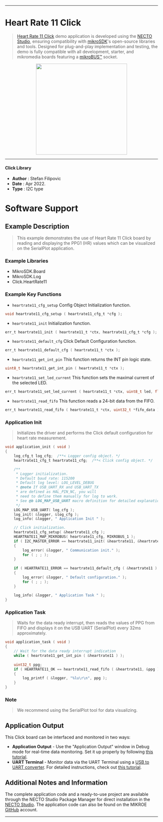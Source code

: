 
---
# Heart Rate 11 Click

> [Heart Rate 11 Click](https://www.mikroe.com/?pid_product=MIKROE-5170) demo application is developed using
the [NECTO Studio](https://www.mikroe.com/necto), ensuring compatibility with [mikroSDK](https://www.mikroe.com/mikrosdk)'s
open-source libraries and tools. Designed for plug-and-play implementation and testing, the demo is fully compatible with
all development, starter, and mikromedia boards featuring a [mikroBUS&trade;](https://www.mikroe.com/mikrobus) socket.

<p align="center">
  <img src="https://www.mikroe.com/?pid_product=MIKROE-5170&image=1" height=300px>
</p>

---

#### Click Library

- **Author**        : Stefan Filipovic
- **Date**          : Apr 2022.
- **Type**          : I2C type

# Software Support

## Example Description

> This example demonstrates the use of Heart Rate 11 Click board by reading and displaying the PPG1 (HR) values which can be visualized on the SerialPlot application.

### Example Libraries

- MikroSDK.Board
- MikroSDK.Log
- Click.HeartRate11

### Example Key Functions

- `heartrate11_cfg_setup` Config Object Initialization function.
```c
void heartrate11_cfg_setup ( heartrate11_cfg_t *cfg );
```

- `heartrate11_init` Initialization function.
```c
err_t heartrate11_init ( heartrate11_t *ctx, heartrate11_cfg_t *cfg );
```

- `heartrate11_default_cfg` Click Default Configuration function.
```c
err_t heartrate11_default_cfg ( heartrate11_t *ctx );
```

- `heartrate11_get_int_pin` This function returns the INT pin logic state.
```c
uint8_t heartrate11_get_int_pin ( heartrate11_t *ctx );
```

- `heartrate11_set_led_current` This function sets the maximal current of the selected LED.
```c
err_t heartrate11_set_led_current ( heartrate11_t *ctx, uint8_t led, float current );
```

- `heartrate11_read_fifo` This function reads a 24-bit data from the FIFO.
```c
err_t heartrate11_read_fifo ( heartrate11_t *ctx, uint32_t *fifo_data );
```

### Application Init

> Initializes the driver and performs the Click default configuration for heart rate measurement.

```c
void application_init ( void )
{
    log_cfg_t log_cfg;  /**< Logger config object. */
    heartrate11_cfg_t heartrate11_cfg;  /**< Click config object. */

    /** 
     * Logger initialization.
     * Default baud rate: 115200
     * Default log level: LOG_LEVEL_DEBUG
     * @note If USB_UART_RX and USB_UART_TX 
     * are defined as HAL_PIN_NC, you will 
     * need to define them manually for log to work. 
     * See @b LOG_MAP_USB_UART macro definition for detailed explanation.
     */
    LOG_MAP_USB_UART( log_cfg );
    log_init( &logger, &log_cfg );
    log_info( &logger, " Application Init " );

    // Click initialization.
    heartrate11_cfg_setup( &heartrate11_cfg );
    HEARTRATE11_MAP_MIKROBUS( heartrate11_cfg, MIKROBUS_1 );
    if ( I2C_MASTER_ERROR == heartrate11_init( &heartrate11, &heartrate11_cfg ) ) 
    {
        log_error( &logger, " Communication init." );
        for ( ; ; );
    }
    
    if ( HEARTRATE11_ERROR == heartrate11_default_cfg ( &heartrate11 ) )
    {
        log_error( &logger, " Default configuration." );
        for ( ; ; );
    }
    
    log_info( &logger, " Application Task " );
}
```

### Application Task

> Waits for the data ready interrupt, then reads the values of PPG from FIFO and displays it on the USB UART (SerialPlot) every 32ms approximately.

```c
void application_task ( void )
{
    // Wait for the data ready interrupt indication
    while ( heartrate11_get_int_pin ( &heartrate11 ) );
    
    uint32_t ppg;
    if ( HEARTRATE11_OK == heartrate11_read_fifo ( &heartrate11, &ppg ) )
    {
        log_printf ( &logger, "%lu\r\n", ppg );
    }
}
```

### Note

> We recommend using the SerialPlot tool for data visualizing.

## Application Output

This Click board can be interfaced and monitored in two ways:
- **Application Output** - Use the "Application Output" window in Debug mode for real-time data monitoring.
Set it up properly by following [this tutorial](https://www.youtube.com/watch?v=ta5yyk1Woy4).
- **UART Terminal** - Monitor data via the UART Terminal using
a [USB to UART converter](https://www.mikroe.com/click/interface/usb?interface*=uart,uart). For detailed instructions,
check out [this tutorial](https://help.mikroe.com/necto/v2/Getting%20Started/Tools/UARTTerminalTool).

## Additional Notes and Information

The complete application code and a ready-to-use project are available through the NECTO Studio Package Manager for 
direct installation in the [NECTO Studio](https://www.mikroe.com/necto). The application code can also be found on
the MIKROE [GitHub](https://github.com/MikroElektronika/mikrosdk_click_v2) account.

---

